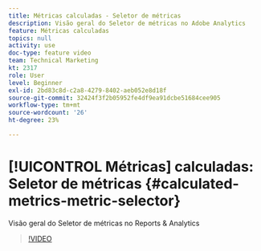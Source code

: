 ```yaml
---
title: Métricas calculadas - Seletor de métricas
description: Visão geral do Seletor de métricas no Adobe Analytics
feature: Métricas calculadas
topics: null
activity: use
doc-type: feature video
team: Technical Marketing
kt: 2317
role: User
level: Beginner
exl-id: 2bd83c8d-c2a8-4279-8402-aeb052e8d18f
source-git-commit: 32424f3f2b05952fe4df9ea91dcbe51684cee905
workflow-type: tm+mt
source-wordcount: '26'
ht-degree: 23%

---
```


# [!UICONTROL Métricas] calculadas: Seletor de métricas {#calculated-metrics-metric-selector}

Visão geral do Seletor de métricas no Reports &amp; Analytics

>[!VIDEO](https://video.tv.adobe.com/v/25410/?quality=12)
